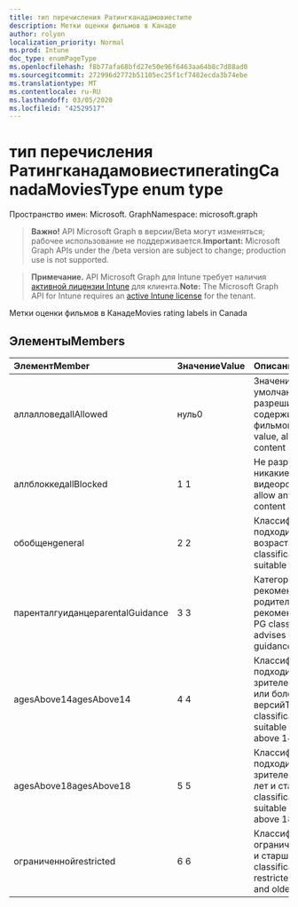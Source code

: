 ```yaml
---
title: тип перечисления Ратингканадамовиестипе
description: Метки оценки фильмов в Канаде
author: rolyon
localization_priority: Normal
ms.prod: Intune
doc_type: enumPageType
ms.openlocfilehash: f8b77afa68bfd27e50e96f6463aa64b8c7d88ad0
ms.sourcegitcommit: 272996d2772b51105ec25f1cf7482ecda3b74ebe
ms.translationtype: MT
ms.contentlocale: ru-RU
ms.lasthandoff: 03/05/2020
ms.locfileid: "42529517"
---
```

# <a name="ratingcanadamoviestype-enum-type"></a><span data-ttu-id="500b4-103">тип перечисления Ратингканадамовиестипе</span><span class="sxs-lookup"><span data-stu-id="500b4-103">ratingCanadaMoviesType enum type</span></span>

<span data-ttu-id="500b4-104">Пространство имен: Microsoft. Graph</span><span class="sxs-lookup"><span data-stu-id="500b4-104">Namespace: microsoft.graph</span></span>

> <span data-ttu-id="500b4-105">**Важно!** API Microsoft Graph в версии/Beta могут изменяться; рабочее использование не поддерживается.</span><span class="sxs-lookup"><span data-stu-id="500b4-105">**Important:** Microsoft Graph APIs under the /beta version are subject to change; production use is not supported.</span></span>

> <span data-ttu-id="500b4-106">**Примечание.** API Microsoft Graph для Intune требует наличия [активной лицензии Intune](https://go.microsoft.com/fwlink/?linkid=839381) для клиента.</span><span class="sxs-lookup"><span data-stu-id="500b4-106">**Note:** The Microsoft Graph API for Intune requires an [active Intune license](https://go.microsoft.com/fwlink/?linkid=839381) for the tenant.</span></span>

<span data-ttu-id="500b4-107">Метки оценки фильмов в Канаде</span><span class="sxs-lookup"><span data-stu-id="500b4-107">Movies rating labels in Canada</span></span>

## <a name="members"></a><span data-ttu-id="500b4-108">Элементы</span><span class="sxs-lookup"><span data-stu-id="500b4-108">Members</span></span>
|<span data-ttu-id="500b4-109">Элемент</span><span class="sxs-lookup"><span data-stu-id="500b4-109">Member</span></span>|<span data-ttu-id="500b4-110">Значение</span><span class="sxs-lookup"><span data-stu-id="500b4-110">Value</span></span>|<span data-ttu-id="500b4-111">Описание</span><span class="sxs-lookup"><span data-stu-id="500b4-111">Description</span></span>|
|:---|:---|:---|
|<span data-ttu-id="500b4-112">аллалловед</span><span class="sxs-lookup"><span data-stu-id="500b4-112">allAllowed</span></span>|<span data-ttu-id="500b4-113">нуль</span><span class="sxs-lookup"><span data-stu-id="500b4-113">0</span></span>|<span data-ttu-id="500b4-114">Значение по умолчанию, разрешить все содержимое фильмов</span><span class="sxs-lookup"><span data-stu-id="500b4-114">Default value, allow all movies content</span></span>|
|<span data-ttu-id="500b4-115">аллблоккед</span><span class="sxs-lookup"><span data-stu-id="500b4-115">allBlocked</span></span>|<span data-ttu-id="500b4-116">1 </span><span class="sxs-lookup"><span data-stu-id="500b4-116">1</span></span>|<span data-ttu-id="500b4-117">Не разрешать никакие видеоролики</span><span class="sxs-lookup"><span data-stu-id="500b4-117">Do not allow any movies content</span></span>|
|<span data-ttu-id="500b4-118">обобщен</span><span class="sxs-lookup"><span data-stu-id="500b4-118">general</span></span>|<span data-ttu-id="500b4-119">2 </span><span class="sxs-lookup"><span data-stu-id="500b4-119">2</span></span>|<span data-ttu-id="500b4-120">Классификация G подходит для всех возраста</span><span class="sxs-lookup"><span data-stu-id="500b4-120">The G classification is suitable for all ages</span></span>|
|<span data-ttu-id="500b4-121">паренталгуиданце</span><span class="sxs-lookup"><span data-stu-id="500b4-121">parentalGuidance</span></span>|<span data-ttu-id="500b4-122">3 </span><span class="sxs-lookup"><span data-stu-id="500b4-122">3</span></span>|<span data-ttu-id="500b4-123">Категория PG рекомендует родительские рекомендации</span><span class="sxs-lookup"><span data-stu-id="500b4-123">The PG classification advises parental guidance</span></span>|
|<span data-ttu-id="500b4-124">agesAbove14</span><span class="sxs-lookup"><span data-stu-id="500b4-124">agesAbove14</span></span>|<span data-ttu-id="500b4-125">4 </span><span class="sxs-lookup"><span data-stu-id="500b4-125">4</span></span>|<span data-ttu-id="500b4-126">Классификация 14A подходит для зрителей выше 14 или более ранних версий</span><span class="sxs-lookup"><span data-stu-id="500b4-126">The 14A classification is suitable for viewers above 14 or older</span></span>|
|<span data-ttu-id="500b4-127">agesAbove18</span><span class="sxs-lookup"><span data-stu-id="500b4-127">agesAbove18</span></span>|<span data-ttu-id="500b4-128">5 </span><span class="sxs-lookup"><span data-stu-id="500b4-128">5</span></span>|<span data-ttu-id="500b4-129">Классификация 18A подходит для зрителей более 18 лет и старше</span><span class="sxs-lookup"><span data-stu-id="500b4-129">The 18A classification is suitable for viewers above 18 or older</span></span>|
|<span data-ttu-id="500b4-130">ограниченной</span><span class="sxs-lookup"><span data-stu-id="500b4-130">restricted</span></span>|<span data-ttu-id="500b4-131">6 </span><span class="sxs-lookup"><span data-stu-id="500b4-131">6</span></span>|<span data-ttu-id="500b4-132">Классификация R ограничена до 18 лет и старше</span><span class="sxs-lookup"><span data-stu-id="500b4-132">The R classification is restricted to 18 years and older</span></span>|



